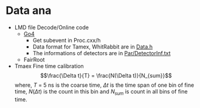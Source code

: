 # Data ana
  - LMD file Decode/Online code
    - [Go4](https://github.com/go4org/go4)
      - Get subevent in  Proc.cxx/h
      - Data format for Tamex, WhitRabbit are in [Data.h](Go4/AnaCode/DecodeSubSystem1.1/Data.h)
      - The informations of detectors are in [Par/DetectorInf.txt](Go4/AnaCode/DecodeSubSystem1.1/Par/DetectorInf.txt)
    - FairRoot
  - Tmaex Fine time calibration
    $$\frac{\Delta t}{T} = \frac{N(\Delta t)}{N_{sum}}$$
    where, $T$ = 5 ns is the coarse time, $\Delta t$ is the time span of one bin of fine time, $N(\Delta t)$ is the count in this bin  and $N_{sum}$ is count in all bins of fine time.
